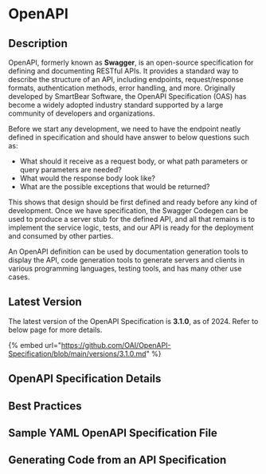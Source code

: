 # OpenAPI

## Description

OpenAPI, formerly known as **Swagger**, is an open-source specification for defining and documenting RESTful APIs. It provides a standard way to describe the structure of an API, including endpoints, request/response formats, authentication methods, error handling, and more. Originally developed by SmartBear Software, the OpenAPI Specification (OAS) has become a widely adopted industry standard supported by a large community of developers and organizations.

Before we start any development, we need to have the endpoint neatly defined in specification and should have answer to below questions such as:

* What should it receive as a request body, or what path parameters or query parameters are needed?
* What would the response body look like?&#x20;
* What are the possible exceptions that would be returned?

This shows that design should be first defined and ready before any kind of development. Once we have specification, the Swagger Codegen can be used to produce a server stub for the defined API, and all that remains is to implement the service logic, tests, and our API is ready for the deployment and consumed by other parties.

An OpenAPI definition can be used by documentation generation tools to display the API, code generation tools to generate servers and clients in various programming languages, testing tools, and has many other use cases.

## **Latest Version**

The latest version of the OpenAPI Specification is **3.1.0**, as of 2024. Refer to below page for more details.

{% embed url="https://github.com/OAI/OpenAPI-Specification/blob/main/versions/3.1.0.md" %}

## OpenAPI Specification Details



## Best Practices



## Sample YAML OpenAPI Specification File



## Generating Code from an API Specification

